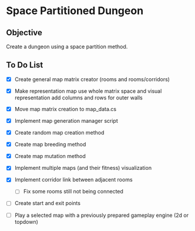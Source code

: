 # Space Partitioned Dungeon

## Objective

Create a dungeon using a space partition method.

## To Do List

- [x] Create general map matrix creator (rooms and rooms/corridors)
- [x] Make representation map use whole matrix space and visual representation add columns and rows for outer walls
- [x] Move map matrix creation to map_data.cs
- [x] Implement map generation manager script
- [x] Create random map creation method
- [x] Create map breeding method
- [x] Create map mutation method
- [x] Implement multiple maps (and their fitness) visualization
- [x] Implement corridor link between adjacent rooms
    - [ ] Fix some rooms still not being connected
- [ ] Create start and exit points
- [ ] Play a selected map with a previously prepared gameplay engine (2d or topdown)

